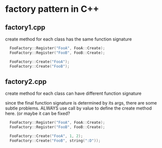 # factory pattern in C++

## factory1.cpp

create method for each class has the same function signature

```c++
  FooFactory::Register("FooA", FooA::Create);
  FooFactory::Register("FooB", FooB::Create);

  FooFactory::Create("FooA");
  FooFactory::Create("FooB");
```

## factory2.cpp

create method for each class can have different function signature

since the final function signature is determined by its args, there are some subtle problems. ALWAYS use call by value to define the create method here. (or maybe it can be fixed?

```c++
  FooFactory::Register("FooA", FooA::Create);
  FooFactory::Register("FooB", FooB::Create);

  FooFactory::Create("FooA", 1, 2);
  FooFactory::Create("FooB", string(":D"));
```


